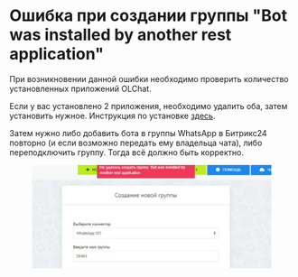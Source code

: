 # Ошибка при создании группы "Bot was installed by another rest application"

При возникновении данной ошибки необходимо проверить количество установленных приложений OLChat.&#x20;

Если у вас установлено 2 приложения, необходимо удалить оба, затем установить нужное. Инструкция по установке [здесь](https://docs.olchat.io/ustanovka-i-nastroika/ustanovka-prilozheniya).&#x20;

Затем нужно либо добавить бота в группы WhatsApp в Битрикс24 повторно (и если возможно передать ему владельца чата), либо переподключить группу. Тогда всё должно быть корректно.

<figure><img src="../../.gitbook/assets/image (1) (1) (1) (1) (1) (1) (1) (1) (1).png" alt=""><figcaption></figcaption></figure>
